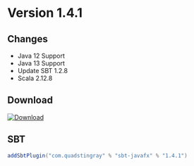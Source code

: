 # Version 1.4.1

## Changes
* Java 12 Support
* Java 13 Support
* Update SBT 1.2.8
* Scala 2.12.8


## Download
[ ![Download](https://api.bintray.com/packages/quadstingray/sbt-plugins/sbt-javafx/images/download.svg?version=1.4.1) ](https://bintray.com/quadstingray/sbt-plugins/sbt-javafx/1.4.1/link)

## SBT
```sbt
addSbtPlugin("com.quadstingray" % "sbt-javafx" % "1.4.1")
```